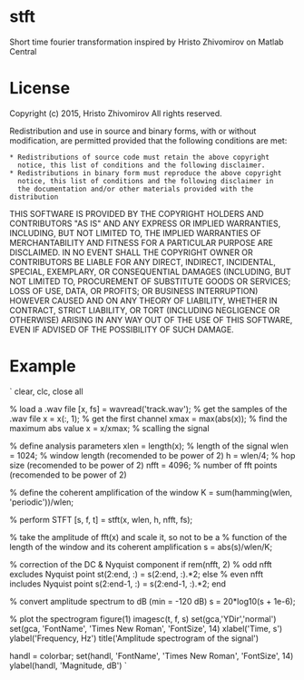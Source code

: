 # stft
Short time fourier transformation inspired by  Hristo Zhivomirov  on Matlab Central
# License
Copyright (c) 2015, Hristo Zhivomirov
All rights reserved.

Redistribution and use in source and binary forms, with or without
modification, are permitted provided that the following conditions are
met:

    * Redistributions of source code must retain the above copyright
      notice, this list of conditions and the following disclaimer.
    * Redistributions in binary form must reproduce the above copyright
      notice, this list of conditions and the following disclaimer in
      the documentation and/or other materials provided with the distribution

THIS SOFTWARE IS PROVIDED BY THE COPYRIGHT HOLDERS AND CONTRIBUTORS "AS IS"
AND ANY EXPRESS OR IMPLIED WARRANTIES, INCLUDING, BUT NOT LIMITED TO, THE
IMPLIED WARRANTIES OF MERCHANTABILITY AND FITNESS FOR A PARTICULAR PURPOSE
ARE DISCLAIMED. IN NO EVENT SHALL THE COPYRIGHT OWNER OR CONTRIBUTORS BE
LIABLE FOR ANY DIRECT, INDIRECT, INCIDENTAL, SPECIAL, EXEMPLARY, OR
CONSEQUENTIAL DAMAGES (INCLUDING, BUT NOT LIMITED TO, PROCUREMENT OF
SUBSTITUTE GOODS OR SERVICES; LOSS OF USE, DATA, OR PROFITS; OR BUSINESS
INTERRUPTION) HOWEVER CAUSED AND ON ANY THEORY OF LIABILITY, WHETHER IN
CONTRACT, STRICT LIABILITY, OR TORT (INCLUDING NEGLIGENCE OR OTHERWISE)
ARISING IN ANY WAY OUT OF THE USE OF THIS SOFTWARE, EVEN IF ADVISED OF THE
POSSIBILITY OF SUCH DAMAGE.

# Example
`
clear, clc, close all

% load a .wav file
[x, fs] = wavread('track.wav');     % get the samples of the .wav file
x = x(:, 1);                        % get the first channel
xmax = max(abs(x));                 % find the maximum abs value
x = x/xmax;                         % scalling the signal

% define analysis parameters
xlen = length(x);                   % length of the signal
wlen = 1024;                        % window length (recomended to be power of 2)
h = wlen/4;                         % hop size (recomended to be power of 2)
nfft = 4096;                        % number of fft points (recomended to be power of 2)

% define the coherent amplification of the window
K = sum(hamming(wlen, 'periodic'))/wlen;

% perform STFT
[s, f, t] = stft(x, wlen, h, nfft, fs);

% take the amplitude of fft(x) and scale it, so not to be a
% function of the length of the window and its coherent amplification
s = abs(s)/wlen/K;

% correction of the DC & Nyquist component
if rem(nfft, 2)                     % odd nfft excludes Nyquist point
    st(2:end, :) = s(2:end, :).*2;
else                                % even nfft includes Nyquist point
    s(2:end-1, :) = s(2:end-1, :).*2;
end

% convert amplitude spectrum to dB (min = -120 dB)
s = 20*log10(s + 1e-6);

% plot the spectrogram
figure(1)
imagesc(t, f, s)
set(gca,'YDir','normal')
set(gca, 'FontName', 'Times New Roman', 'FontSize', 14)
xlabel('Time, s')
ylabel('Frequency, Hz')
title('Amplitude spectrogram of the signal')

handl = colorbar;
set(handl, 'FontName', 'Times New Roman', 'FontSize', 14)
ylabel(handl, 'Magnitude, dB')
`
